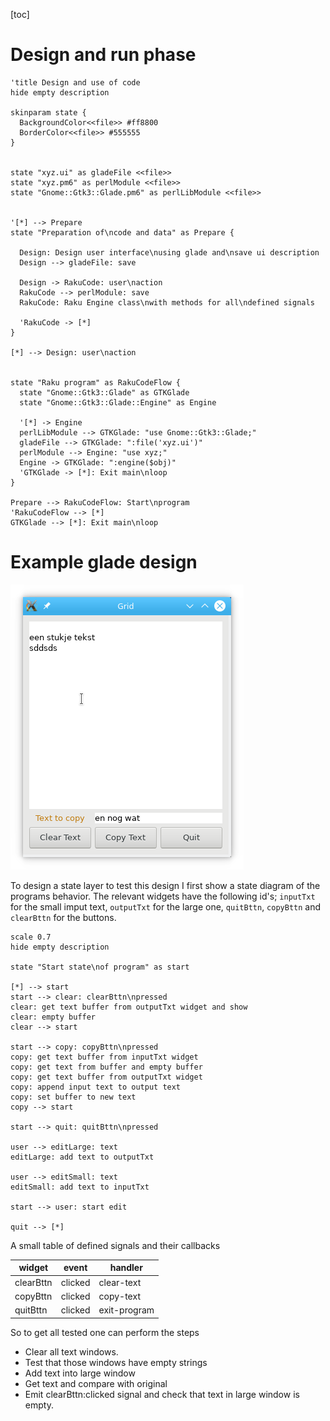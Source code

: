 [toc]

# Design and run phase

```plantuml
'title Design and use of code
hide empty description

skinparam state {
  BackgroundColor<<file>> #ff8800
  BorderColor<<file>> #555555
}


state "xyz.ui" as gladeFile <<file>>
state "xyz.pm6" as perlModule <<file>>
state "Gnome::Gtk3::Glade.pm6" as perlLibModule <<file>>


'[*] --> Prepare
state "Preparation of\ncode and data" as Prepare {

  Design: Design user interface\nusing glade and\nsave ui description
  Design --> gladeFile: save

  Design -> RakuCode: user\naction
  RakuCode --> perlModule: save
  RakuCode: Raku Engine class\nwith methods for all\ndefined signals

  'RakuCode -> [*]
}

[*] --> Design: user\naction


state "Raku program" as RakuCodeFlow {
  state "Gnome::Gtk3::Glade" as GTKGlade
  state "Gnome::Gtk3::Glade::Engine" as Engine

  '[*] -> Engine
  perlLibModule --> GTKGlade: "use Gnome::Gtk3::Glade;"
  gladeFile --> GTKGlade: ":file('xyz.ui')"
  perlModule --> Engine: "use xyz;"
  Engine -> GTKGlade: ":engine($obj)"
  'GTKGlade -> [*]: Exit main\nloop
}

Prepare --> RakuCodeFlow: Start\nprogram
'RakuCodeFlow --> [*]
GTKGlade --> [*]: Exit main\nloop
```

# Example glade design
<img src="Screenshot_20190106_124223.png"/>

To design a state layer to test this design I first show a state diagram of the programs behavior. The relevant widgets have the following id's; `inputTxt` for the small imput text, `outputTxt` for the large one, `quitBttn`, `copyBttn` and `clearBttn` for the buttons.

```plantuml
scale 0.7
hide empty description

state "Start state\nof program" as start

[*] --> start
start --> clear: clearBttn\npressed
clear: get text buffer from outputTxt widget and show
clear: empty buffer
clear --> start

start --> copy: copyBttn\npressed
copy: get text buffer from inputTxt widget
copy: get text from buffer and empty buffer
copy: get text buffer from outputTxt widget
copy: append input text to output text
copy: set buffer to new text
copy --> start

start --> quit: quitBttn\npressed

user --> editLarge: text
editLarge: add text to outputTxt

user --> editSmall: text
editSmall: add text to inputTxt

start --> user: start edit

quit --> [*]
```

A small table of defined signals and their callbacks

 |widget|event|handler
 |------|-----|-------
 |clearBttn       |clicked      |clear-text
 |copyBttn        |clicked      |copy-text
 |quitBttn        |clicked      |exit-program

So to get all tested one can perform the steps
* Clear all text windows.
* Test that those windows have empty strings
* Add text into large window
* Get text and compare with original
* Emit clearBttn:clicked signal and check that text in large window is empty.
